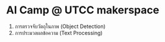 # AI Camp @ UTCC makerspace

1. การตรวจจับวัตถุในภาพ (Object Detection)
2. การประมวลผลข้อความ (Text Processing)
